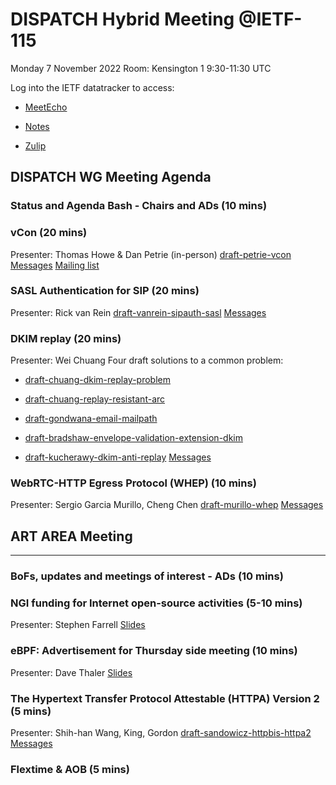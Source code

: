 # DISPATCH Hybrid Meeting @IETF-115

Monday 7 November 2022
Room: Kensington 1
9:30-11:30 UTC

Log into the IETF datatracker to access:

* [MeetEcho](https://wws.conf.meetecho.com/conference/?group=dispatch)

* [Notes](https://notes.ietf.org/notes-ietf-115-dispatch)

* [Zulip](https://zulip.ietf.org/#narrow/stream/43-dispatch)


DISPATCH WG Meeting Agenda
----------------
### Status and Agenda Bash - Chairs and ADs (10 mins)

### vCon (20 mins) 
Presenter: Thomas Howe & Dan Petrie (in-person)
[draft-petrie-vcon](https://datatracker.ietf.org/doc/draft-petrie-vcon/)
[Messages](https://mailarchive.ietf.org/arch/msg/dispatch/ckJJH2fs47UBgHVR2OZEwkQ4CMc/)
[Mailing list](https://mailarchive.ietf.org/arch/browse/vcon/) 

### SASL Authentication for SIP (20 mins) 
Presenter: Rick van Rein
[draft-vanrein-sipauth-sasl](https://datatracker.ietf.org/doc/draft-vanrein-sipauth-sasl/)
[Messages](https://mailarchive.ietf.org/arch/msg/dispatch/b_bp4zjWOnTuykf85NfIV8DGHrs/)

### DKIM replay (20 mins) 
Presenter: Wei Chuang
Four draft solutions to a common problem:

* [draft-chuang-dkim-replay-problem](https://datatracker.ietf.org/doc/draft-chuang-dkim-replay-problem/)

* [draft-chuang-replay-resistant-arc](https://datatracker.ietf.org/doc/draft-chuang-replay-resistant-arc/)

* [draft-gondwana-email-mailpath](https://www.ietf.org/archive/id/draft-gondwana-email-mailpath-00.html)

* [draft-bradshaw-envelope-validation-extension-dkim](https://www.ietf.org/archive/id/draft-bradshaw-envelope-validation-extension-dkim-00.html)

* [draft-kucherawy-dkim-anti-replay](https://datatracker.ietf.org/doc/html/draft-kucherawy-dkim-anti-replay-01)
[Messages](https://mailarchive.ietf.org/arch/msg/dispatch/7_R0Sh69zzVk74Chj_UUZYmme3k/)

### WebRTC-HTTP Egress Protocol (WHEP) (10 mins) 
Presenter: Sergio Garcia Murillo, Cheng Chen
[draft-murillo-whep](https://datatracker.ietf.org/doc/draft-murillo-whep/)
[Messages](https://mailarchive.ietf.org/arch/msg/dispatch/RzUARP6j2zYASducwj8kb8pJATs/)


## ART AREA Meeting 
----------------
### BoFs, updates and meetings of interest - ADs (10 mins)

### NGI funding for Internet open-source activities (5-10 mins)
Presenter: Stephen Farrell
[Slides](https://datatracker.ietf.org/doc/slides-115-dispatch-ngi-eu-funding/)

### eBPF: Advertisement for Thursday side meeting (10 mins)
Presenter: Dave Thaler
[Slides](https://datatracker.ietf.org/doc/slides-115-dispatch-ebpf-advertisement-for-thursday-side-meeting/)

### The Hypertext Transfer Protocol Attestable (HTTPA) Version 2 (5 mins)
Presenter: Shih-han Wang, King, Gordon
[draft-sandowicz-httpbis-httpa2](https://datatracker.ietf.org/doc/draft-sandowicz-httpbis-httpa2/)
[Messages](https://mailarchive.ietf.org/arch/msg/dispatch/9HB7fnQHPQ6-nglJJorf80GmRss/)

### Flextime & AOB (5 mins)


